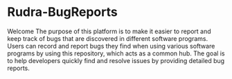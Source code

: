 # Rudra-BugReports
Welcome 
The purpose of this platform is to make it easier to report and keep track of bugs that are discovered in different software programs.
Users can record and report bugs they find when using various software programs by using this repository, which acts as a common hub. The goal is to help developers quickly find and resolve issues by providing detailed bug reports.
